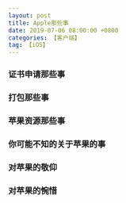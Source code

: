 ```yaml
---
layout: post
title: Apple那些事
date: 2019-07-06 08:00:00 +0800
categories: 【客户端】
tag: 【iOS】
---
```



### 证书申请那些事


### 打包那些事


### 苹果资源那些事


### 你可能不知的关于苹果的事


### 对苹果的敬仰


### 对苹果的惋惜




